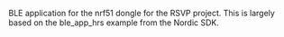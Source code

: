 BLE application for the nrf51 dongle for the RSVP project. This is largely based on the ble_app_hrs
example from the Nordic SDK.
